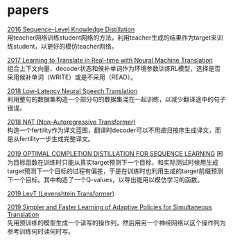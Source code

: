 # papers

[2016 Sequence-Level Knowledge Distillation](https://github.com/hhh0578/papers/blob/master/YoonKim/Sequence-Level%20Knowledge%20Distillation.md)  
用teacher网络训练student网络的方法，利用teacher生成的结果作为target来训练student，以更好的模仿teacher网络。

[2017 Learning to Translate in Real-time with Neural Machine Translation](https://github.com/hhh0578/papers/blob/master/JiataoGu/Real-time%20NMT.md)  
组合上下文向量、decoder状态和候补单词作为环境参数训练RL模型，选择是否采用候补单词（WRITE）或是不采用（READ）。

[2018 Low-Latency Neural Speech Translation](https://github.com/hhh0578/papers/blob/master/%5BJanNiehues%5DLow-Latency%20Neural%20Speech%20Translation.md)  
利用整句的数据集构造一个部分句的数据集混在一起训练，以减少翻译途中的句子错误。

[2018 NAT (Non-Autoregressive Transformer)](https://github.com/hhh0578/papers/blob/master/JiataoGu/Non-Autoregressive%20Transformer.md)  
构造一个fertility作为译文蓝图，翻译时decoder可以不用递归按序生成译文，而是从fertility一步生成完整译文。

[2019 OPTIMAL COMPLETION DISTILLATION FOR SEQUENCE LEARNING](https://github.com/hhh0578/papers/blob/master/%5BSaraSabour%5DOCD.md)
因为目标函数在训练时只能从真实target预测下一个目标，和实际测试时候用生成target预测下一个目标的过程有偏差，于是在训练时也利用生成的target前缀预测下一个目标。其中构造了一个Q-values，以导出能用以模仿学习的函数。

[2019 LevT (Levenshtein Transformer)](https://github.com/hhh0578/papers/blob/master/JiataoGu/Levenshtein%20Transformer.md)

[2019 Simpler and Faster Learning of Adaptive Policies for Simultaneous Translation](https://github.com/hhh0578/papers/blob/master/BaigongZheng/SFLAPST.md)  
先用预训练的模型生成一个读写的操作列，然后用另一个神经网络以这个操作列为参考训练何时读何时写。

